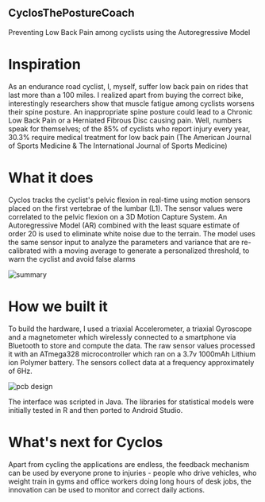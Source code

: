 ## CyclosThePostureCoach
Preventing Low Back Pain among cyclists using the Autoregressive Model
# Inspiration
As an endurance road cyclist, I, myself, suffer low back pain on rides that last more than a 100 miles. I realized apart from buying the correct bike, interestingly researchers show that muscle fatigue among cyclists worsens their spine posture. An inappropriate spine posture could lead to a Chronic Low Back Pain or a Herniated Fibrous Disc causing pain. Well, numbers speak for themselves; of the 85% of cyclists who report injury every year, 30.3% require medical treatment for low back pain (The American Journal of Sports Medicine & The International Journal of Sports Medicine)
# What it does
Cyclos tracks the cyclist's pelvic flexion in real-time using motion sensors placed on the first vertebrae of the lumbar (L1). The sensor values were correlated to the pelvic flexion on a 3D Motion Capture System. An Autoregressive Model (AR) combined with the least square estimate of order 20 is used to eliminate white noise due to the terrain. The model uses the same sensor input to analyze the parameters and variance that are re-calibrated with a moving average to generate a personalized threshold, to warn the cyclist and avoid false alarms

![summary](https://user-images.githubusercontent.com/40699541/42361981-d0a67918-810e-11e8-8ae7-c07ec6ddb1f3.png)
# How we built it
To build the hardware, I used a triaxial Accelerometer, a triaxial Gyroscope and a magnetometer which wirelessly connected to a smartphone via Bluetooth to store and compute the data. The raw sensor values processed it with an ATmega328 microcontroller which ran on a 3.7v 1000mAh Lithium ion Polymer battery. The sensors collect data at a frequency approximately of 6Hz. 

![pcb design](https://user-images.githubusercontent.com/40699541/42362700-1e33e6ea-8112-11e8-87b2-e1eaf60e0a14.jpg)

The interface was scripted in Java. The libraries for statistical models were initially tested in R and then ported to Android Studio.
# What's next for Cyclos
Apart from cycling the applications are endless, the feedback mechanism can be used by everyone prone to injuries - people who drive vehicles, who weight train in gyms and office workers doing long hours of desk jobs, the innovation can be used to monitor and correct daily actions.
